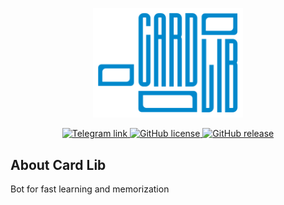 <p align="center">
  <a href="https://t.me/card_lib_bot">
    <img src="https://github.com/iteamurr/card-lib/raw/main/resources/git_panel.svg" width="240" style="max-width:100%;" alt="Card Lib"/>
  </a>
</p>
<p align="center">
  <a href="https://t.me/card_lib_bot">
    <img alt="Telegram link" src="https://img.shields.io/badge/link-Telegram-blue">
  </a>
  <a href="https://github.com/iteamurr/card-lib/blob/main/LICENSE">
    <img alt="GitHub license" src="https://img.shields.io/github/license/iteamurr/card-lib">
  </a>
  <a href="https://github.com/iteamurr/card-lib/releases/tag/v1.0">
    <img alt="GitHub release" src="https://img.shields.io/github/v/release/iteamurr/card-lib">
  </a>
</p>
<h2>About Card Lib</h2>
Bot for fast learning and memorization

